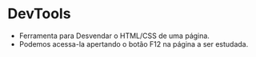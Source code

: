 # DevTools

* Ferramenta para Desvendar o HTML/CSS de uma página.
* Podemos acessa-la apertando o botão F12 na página a ser estudada.